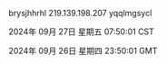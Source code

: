 brysjhhrhl 219.139.198.207 yqqlmgsycl

2024年 09月 27日 星期五 07:50:01 CST

2024年 09月 26日 星期四 23:50:01 GMT
